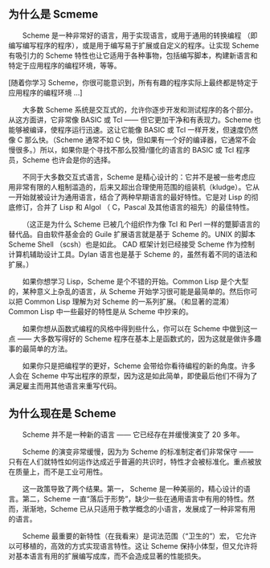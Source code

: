 ## 为什么是 Scmeme
&ensp;&ensp;&ensp;&ensp;Scheme 是一种非常好的语言，用于实现语言，或用于通用的转换编程 （即编写编写程序的程序），或是用于编写易于扩展或自定义的程序。让实现 Scheme 有吸引力的 Scheme 特性也让它适用于各种事物，包括编写脚本，构建新语言和特定于应用程序的编程环境，等等。

[随着你学习 Scheme，你很可能意识到，所有有趣的程序实际上最终都是特定于应用程序的编程环境 ...]

&ensp;&ensp;&ensp;&ensp;大多数 Scheme 系统是交互式的，允许你逐步开发和测试程序的各个部分。从这方面讲，它非常像 BASIC 或 Tcl —— 但它更加干净和有表现力。Scheme 也能够被编译，使程序运行迅速。这让它能像 BASIC 或 Tcl 一样开发，但速度仍然像 C 那么快。（Scheme 通常不如 C 快，但如果有一个好的编译器，它通常不会慢很多。）所以，如果你是个寻找不那么狡猾/僵化的语言的 BASIC 或 Tcl 程序员，Scheme 也许会是你的选择。

&ensp;&ensp;&ensp;&ensp;不同于大多数交互式语言，Scheme 是精心设计的：它并不是被一些考虑应用非常有限的人粗制滥造的，后来又超出合理使用范围的组装机（kludge）。它从一开始就被设计为通用语言，结合了两种早期语言的最好特性。它是对 Lisp 的彻底修订，合并了 Lisp 和 Algol （ C，Pascal 及其他语言的祖先）的最佳特性。

&ensp;&ensp;&ensp;&ensp;（这正是为什么 Scheme 已被几个组织作为像 Tcl 和 Perl 一样的蹩脚语言的替代品。自由软件基金会的 Guile 扩展语言就是基于 Scheme 的。UNIX 的脚本 Scheme Shell （scsh）也是如此。
CAD 框架计划已经接受 Scheme 作为控制计算机辅助设计工具。Dylan 语言也是基于 Scheme 的，虽然有着不同的语法和扩展。）

&ensp;&ensp;&ensp;&ensp;如果你想学习 Lisp，Scheme 是个不错的开始。Common Lisp 是个大型的，某种意义上杂乱的语言，从 Scheme 开始学习很可能是最简单的。然后你可以把 Common Lisp 理解为对 Scheme 的一系列扩展。（和显著的混淆）Common Lisp 中一些最好的特性是从 Scheme 中抄来的。

&ensp;&ensp;&ensp;&ensp;如果你想从函数式编程的风格中得到些什么，你可以在 Scheme 中做到这一点 —— 大多数写得好的 Scheme 程序在基本上是函数式的，因为这就是做许多趣事的最简单的方法。

&ensp;&ensp;&ensp;&ensp;如果你只是把编程学的更好，Scheme 会带给你看待编程的新的角度。许多人会在 Scheme 中写出程序的原型，因为这是如此简单，即使最后他们不得为了满足雇主而用其他语言来重写代码。

## 为什么现在是 Scheme

&ensp;&ensp;&ensp;&ensp;Scheme 并不是一种新的语言 —— 它已经存在并缓慢演变了 20 多年。

&ensp;&ensp;&ensp;&ensp;Scheme 的演变非常缓慢，因为为 Scheme 的标准制定者们非常保守 —— 只有在人们就特性如何运作达成近乎普遍的共识时，特性才会被标准化。重点被放在质量上，而不是工业可用性。

&ensp;&ensp;&ensp;&ensp;这一政策导致了两个结果。第一， Scheme 是一种美丽的，精心设计的语言。第二，Scheme 一直“落后于形势”，缺少一些在通用语言中有用的特性。然而，渐渐地，Scheme 已从只适用于教学概念的小语言，发展成了一种非常有用的语言。

&ensp;&ensp;&ensp;&ensp;Scheme 最重要的新特性（在我看来）是词法范围（“卫生的”）宏，
它允许以可移植的，高效的方式实现语言特性。这让 Scheme 保持小体型，但又允许将对基本语言有用的扩展编写成库，而不会造成显著的性能损失。
